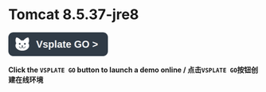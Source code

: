 # Tomcat 8.5.37-jre8

<a href="https://www.vsplate.com/?docker-compose=https://github.com/vsplate/dcenvs/tomcat/8.5.37-jre8"><img alt="VSPLATE GO" src="https://raw.githubusercontent.com/vsplate/images/master/vsgo_btn.png" width="200px"></a>

**Click the `VSPLATE GO` button to launch a demo online / 点击`VSPLATE GO`按钮创建在线环境**